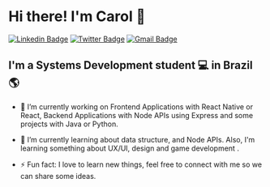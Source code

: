 # Hi there! I'm Carol 👋

[![Linkedin Badge](https://img.shields.io/badge/-LinkedIn-blue?style=for-the-badge&logo=Linkedin&logoColor=white&link=https:https://www.linkedin.com/in/carolina-quiterio-978419188/)](https://www.linkedin.com/in/carolina-quiterio-978419188/)
[![Twitter Badge](https://img.shields.io/badge/-Twitter-1ca0f1?style=for-the-badge&labelColor=1ca0f1&logo=twitter&logoColor=white&link=https://twitter.com/carolquiterio)](https://twitter.com/carolquiterio)
[![Gmail Badge](https://img.shields.io/badge/-Gmail-c14438?style=for-the-badge&logo=Gmail&logoColor=white&link=mailto:carollquiterio@gmail.com)](mailto:carollquiterio@gmail.com)

## I'm a Systems Development student 💻 in Brazil 🌎

- 🔭 I’m currently working on Frontend Applications with React Native or React, Backend Applications with Node APIs using Express and some projects with Java or Python.  

- 🌱 I’m currently learning about data structure, and Node APIs. Also, I'm learning something about UX/UI, design and game development .

- ⚡ Fun fact: I love to learn new things, feel free to connect with me so we can share some ideas.